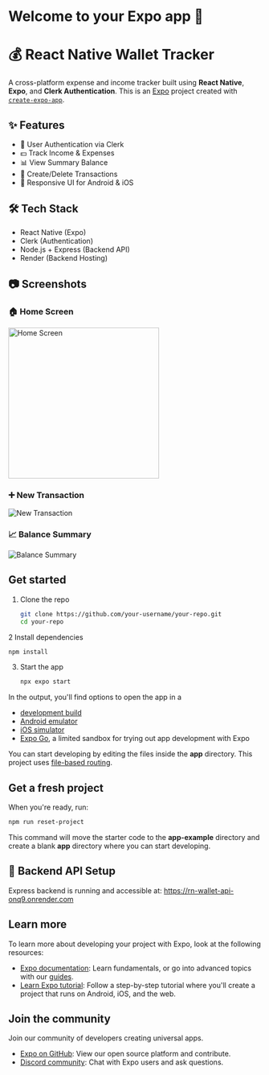 # Welcome to your Expo app 👋 
# 💰 React Native Wallet Tracker

A cross-platform expense and income tracker built using **React Native**, **Expo**, and **Clerk Authentication**.
This is an [Expo](https://expo.dev) project created with [`create-expo-app`](https://www.npmjs.com/package/create-expo-app).

## ✨ Features

- 🔐 User Authentication via Clerk
- 💵 Track Income & Expenses
- 📊 View Summary Balance
- 🧾 Create/Delete Transactions
- 📱 Responsive UI for Android & iOS

## 🛠 Tech Stack

- React Native (Expo)
- Clerk (Authentication)
- Node.js + Express (Backend API)
- Render (Backend Hosting)

## 📷 Screenshots

### 🏠 Home Screen
<img src="screenshots/" alt="Home Screen" width="300" />

### ➕ New Transaction
![New Transaction](screenshots/new-transaction.png)

### 📈 Balance Summary
![Balance Summary](screenshots/summary.png)


## Get started

1. Clone the repo
   ```bash
   git clone https://github.com/your-username/your-repo.git
   cd your-repo
   ```

2 Install dependencies
   ```bash
   npm install
   ```

3. Start the app
   ```bash
   npx expo start
   ```

In the output, you'll find options to open the app in a

- [development build](https://docs.expo.dev/develop/development-builds/introduction/)
- [Android emulator](https://docs.expo.dev/workflow/android-studio-emulator/)
- [iOS simulator](https://docs.expo.dev/workflow/ios-simulator/)
- [Expo Go](https://expo.dev/go), a limited sandbox for trying out app development with Expo

You can start developing by editing the files inside the **app** directory. This project uses [file-based routing](https://docs.expo.dev/router/introduction).

## Get a fresh project

When you're ready, run:

```bash
npm run reset-project
```

This command will move the starter code to the **app-example** directory and create a blank **app** directory where you can start developing.
## 🔌 Backend API Setup
Express backend is running and accessible at: https://rn-wallet-api-onq9.onrender.com

## Learn more

To learn more about developing your project with Expo, look at the following resources:

- [Expo documentation](https://docs.expo.dev/): Learn fundamentals, or go into advanced topics with our [guides](https://docs.expo.dev/guides).
- [Learn Expo tutorial](https://docs.expo.dev/tutorial/introduction/): Follow a step-by-step tutorial where you'll create a project that runs on Android, iOS, and the web.

## Join the community

Join our community of developers creating universal apps.

- [Expo on GitHub](https://github.com/expo/expo): View our open source platform and contribute.
- [Discord community](https://chat.expo.dev): Chat with Expo users and ask questions.
